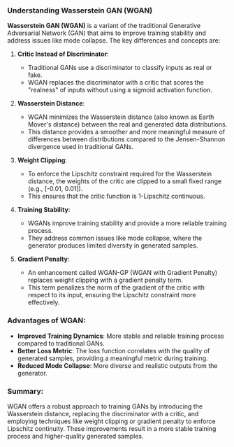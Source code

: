 ### Understanding Wasserstein GAN (WGAN)

**Wasserstein GAN (WGAN)** is a variant of the traditional Generative Adversarial Network (GAN) that aims to improve training stability and address issues like mode collapse. The key differences and concepts are:

1. **Critic Instead of Discriminator**:
   - Traditional GANs use a discriminator to classify inputs as real or fake.
   - WGAN replaces the discriminator with a critic that scores the "realness" of inputs without using a sigmoid activation function.

2. **Wasserstein Distance**:
   - WGAN minimizes the Wasserstein distance (also known as Earth Mover's distance) between the real and generated data distributions.
   - This distance provides a smoother and more meaningful measure of differences between distributions compared to the Jensen-Shannon divergence used in traditional GANs.

3. **Weight Clipping**:
   - To enforce the Lipschitz constraint required for the Wasserstein distance, the weights of the critic are clipped to a small fixed range (e.g., [-0.01, 0.01]).
   - This ensures that the critic function is 1-Lipschitz continuous.

4. **Training Stability**:
   - WGANs improve training stability and provide a more reliable training process.
   - They address common issues like mode collapse, where the generator produces limited diversity in generated samples.

5. **Gradient Penalty**:
   - An enhancement called WGAN-GP (WGAN with Gradient Penalty) replaces weight clipping with a gradient penalty term.
   - This term penalizes the norm of the gradient of the critic with respect to its input, ensuring the Lipschitz constraint more effectively.

### Advantages of WGAN:
- **Improved Training Dynamics**: More stable and reliable training process compared to traditional GANs.
- **Better Loss Metric**: The loss function correlates with the quality of generated samples, providing a meaningful metric during training.
- **Reduced Mode Collapse**: More diverse and realistic outputs from the generator.

### Summary:
WGAN offers a robust approach to training GANs by introducing the Wasserstein distance, replacing the discriminator with a critic, and employing techniques like weight clipping or gradient penalty to enforce Lipschitz continuity. These improvements result in a more stable training process and higher-quality generated samples.
